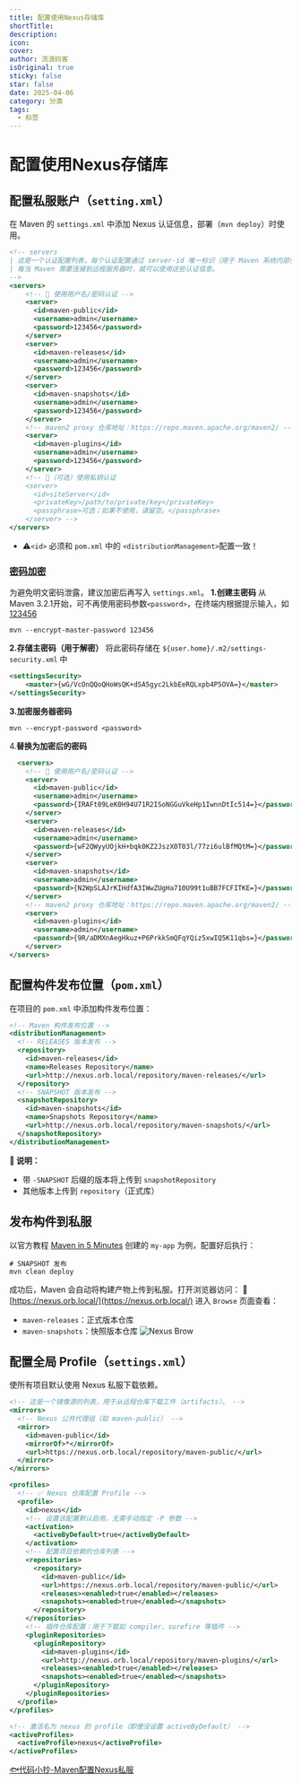 ```yaml
---
title: 配置使用Nexus存储库
shortTitle: 
description: 
icon: 
cover: 
author: 流浪码客
isOriginal: true
sticky: false
star: false
date: 2025-04-06
category: 分类
tags:
  - 标签
---
```

# 配置使用Nexus存储库
## 配置私服账户（`setting.xml`）
在 Maven 的 `settings.xml` 中添加 Nexus 认证信息，部署（`mvn deploy`）时使用。
```xml
<!-- servers
| 这是一个认证配置列表，每个认证配置通过 server-id 唯一标识（用于 Maven 系统内部引用）。
| 每当 Maven 需要连接到远程服务器时，就可以使用这些认证信息。
-->
<servers>
	<!-- 🔐 使用用户名/密码认证 -->
	<server>
      <id>maven-public</id>
      <username>admin</username>
      <password>123456</password>
    </server>
	<server>
	  <id>maven-releases</id>
	  <username>admin</username>
	  <password>123456</password>
	</server>
	<server>
	  <id>maven-snapshots</id>
	  <username>admin</username>
	  <password>123456</password>
	</server>
	<!-- maven2 proxy 仓库地址：https://repo.maven.apache.org/maven2/ -->
	<server>
      <id>maven-plugins</id>
      <username>admin</username>
      <password>123456</password>
    </server>
	<!-- 🔐（可选）使用私钥认证 
	<server>
	  <id>siteServer</id>
	  <privateKey>/path/to/private/key</privateKey>
	  <passphrase>可选；如果不使用，请留空。</passphrase>
	</server> -->
</servers>
```
* ⚠️`<id>` 必须和 `pom.xml` 中的 `<distributionManagement>`配置一致！
### [密码加密](https://maven.apache.org/guides/mini/guide-encryption.html)
为避免明文密码泄露，建议加密后再写入 `settings.xml`。
**1.创建主密码**
从 Maven 3.2.1开始，可不再使用密码参数`<password>`，在终端内根据提示输入，如<u>123456</u>
```shell 
mvn --encrypt-master-password 123456
```
**2.存储主密码（用于解密）**
将此密码存储在 `${user.home}/.m2/settings-security.xml` 中
```xml
<settingsSecurity>
	<master>{wG/VcOnQQoQHoWsQK+dSA5gyc2LkbEeRQLxpb4P5OVA=}</master>
</settingsSecurity>
```
**3.加密服务器密码**
```shell
mvn --encrypt-password <password>
```
4.**替换为加密后的密码**
```xml
  <servers>
    <!-- 🔐 使用用户名/密码认证 -->
    <server>
      <id>maven-public</id>
      <username>admin</username>
      <password>{IRAFt09LeK0H94U71R2ISoNGGuVkeHp1IwnnDtIc514=}</password>
    </server>
    <server>
      <id>maven-releases</id>
      <username>admin</username>
      <password>{wF2QWyyUOjkH+bqk0KZ2JszX0T03l/77zi6ulBfMQtM=}</password>
    </server>
    <server>
      <id>maven-snapshots</id>
      <username>admin</username>
      <password>{N2WpSLAJrKIHdfA3IWwZUgHa710U99t1uBB7FCFITKE=}</password>
    </server>
    <!-- maven2 proxy 仓库地址：https://repo.maven.apache.org/maven2/ -->
    <server>
      <id>maven-plugins</id>
      <username>admin</username>
      <password>{9R/aDMXnAegHkuz+P6PrkkSmQFqYQiz5xwIQ5K11qbs=}</password>
    </server>
</servers>
```
## 配置构件发布位置（`pom.xml`）
在项目的 `pom.xml` 中添加构件发布位置：
```xml
<!-- Maven 构件发布位置 -->
<distributionManagement>
  <!-- RELEASES 版本发布 -->
  <repository>
	<id>maven-releases</id>
	<name>Releases Repository</name>
	<url>http://nexus.orb.local/repository/maven-releases/</url>
  </repository>
  <!-- SNAPSHOT 版本发布 -->
  <snapshotRepository>
	<id>maven-snapshots</id>
	<name>Snapshots Repository</name>
	<url>http://nexus.orb.local/repository/maven-snapshots/</url>
  </snapshotRepository>
</distributionManagement>
```
**🎯 说明：**
* 带 `-SNAPSHOT` 后缀的版本将上传到 `snapshotRepository`
* 其他版本上传到 `repository`（正式库）
## 发布构件到私服
以官方教程 [Maven in 5 Minutes](https://maven.apache.org/guides/getting-started/maven-in-five-minutes.html) 创建的 `my-app` 为例，配置好后执行：
```shell
# SNAPSHOT 发布
mvn clean deploy
```
成功后，Maven 会自动将构建产物上传到私服。打开浏览器访问：
📍 [https://nexus.orb.local/](https://nexus.orb.local/)
进入 `Browse` 页面查看：
* `maven-releases`：正式版本仓库
* `maven-snapshots`：快照版本仓库
![Nexus Brow](http://img.geekyspace.cn/pictures/2025/20250407220612760.png)
## 配置全局 Profile（`settings.xml`）
使所有项目默认使用 Nexus 私服下载依赖。
```xml
<!-- 这是一个镜像源的列表，用于从远程仓库下载工件（artifacts）。 -->
<mirrors>
  <!-- Nexus 公共代理组（如 maven-public） -->
  <mirror>
    <id>maven-public</id>
    <mirrorOf>*</mirrorOf>
    <url>https://nexus.orb.local/repository/maven-public/</url>
  </mirror>
</mirrors>

<profiles>
  <!-- ✅ Nexus 仓库配置 Profile -->
  <profile>
    <id>nexus</id>
    <!-- 设置该配置默认启用，无需手动指定 -P 参数 -->
    <activation>
      <activeByDefault>true</activeByDefault>
    </activation>
    <!-- 配置项目依赖的仓库列表 -->
    <repositories>
      <repository>
        <id>maven-public</id>
        <url>https://nexus.orb.local/repository/maven-public/</url>
        <releases><enabled>true</enabled></releases>
        <snapshots><enabled>true</enabled></snapshots>
      </repository>
    </repositories>
    <!-- 插件仓库配置：用于下载如 compiler、surefire 等插件 -->
    <pluginRepositories>
      <pluginRepository>
        <id>maven-plugins</id>
        <url>http://nexus.orb.local/repository/maven-plugins/</url>
        <releases><enabled>true</enabled></releases>
        <snapshots><enabled>true</enabled></snapshots>
      </pluginRepository>
    </pluginRepositories>
  </profile>
</profiles>

<!-- 激活名为 nexus 的 profile（即便没设置 activeByDefault） -->
<activeProfiles>
  <activeProfile>nexus</activeProfile>
</activeProfiles>
```
  [🐟代码小抄-Maven配置Nexus私服](https://codecopy.cn/post/ztsg81)
  